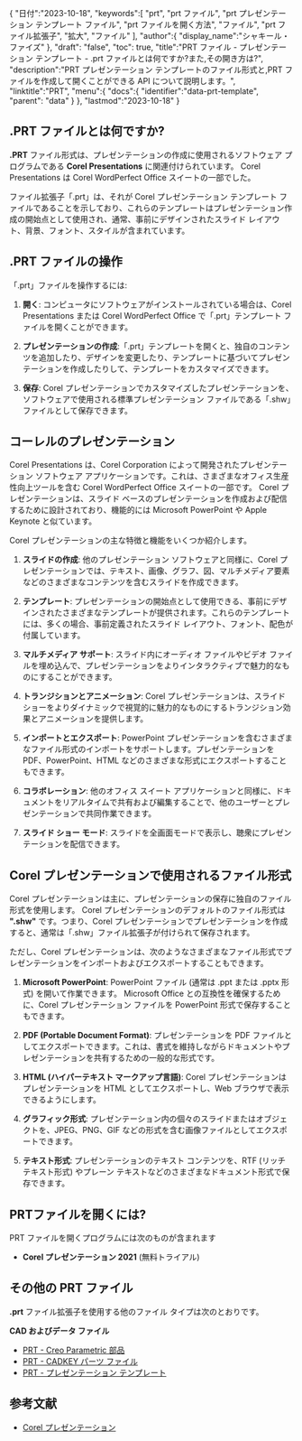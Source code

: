 {
"日付":"2023-10-18",
   "keywords":[
"prt",
"prt ファイル",
"prt プレゼンテーション テンプレート ファイル",
"prt ファイルを開く方法",
"ファイル",
"prt ファイル拡張子",
"拡大",
"ファイル"
],
   "author":{
"display_name":"シャキール・ファイズ"
},
"draft": "false",
"toc": true,
"title":"PRT ファイル - プレゼンテーション テンプレート - .prt ファイルとは何ですか?また,その開き方は?",
   "description":"PRT プレゼンテーション テンプレートのファイル形式と,PRT ファイルを作成して開くことができる API について説明します。",
"linktitle":"PRT",
   "menu":{
      "docs":{
         "identifier":"data-prt-template",
"parent": "data"
}
},
"lastmod":"2023-10-18"
}

## .PRT ファイルとは何ですか?

**.PRT** ファイル形式は、プレゼンテーションの作成に使用されるソフトウェア プログラムである **Corel Presentations** に関連付けられています。 Corel Presentations は Corel WordPerfect Office スイートの一部でした。

ファイル拡張子「.prt」は、それが Corel プレゼンテーション テンプレート ファイルであることを示しており、これらのテンプレートはプレゼンテーション作成の開始点として使用され、通常、事前にデザインされたスライド レイアウト、背景、フォント、スタイルが含まれています。

## .PRT ファイルの操作

「.prt」ファイルを操作するには:

1. **開く**: コンピュータにソフトウェアがインストールされている場合は、Corel Presentations または Corel WordPerfect Office で「.prt」テンプレート ファイルを開くことができます。
    












2. **プレゼンテーションの作成**:「.prt」テンプレートを開くと、独自のコンテンツを追加したり、デザインを変更したり、テンプレートに基づいてプレゼンテーションを作成したりして、テンプレートをカスタマイズできます。
    












3. **保存**: Corel プレゼンテーションでカスタマイズしたプレゼンテーションを、ソフトウェアで使用される標準プレゼンテーション ファイルである「.shw」ファイルとして保存できます。

## コーレルのプレゼンテーション

Corel Presentations は、Corel Corporation によって開発されたプレゼンテーション ソフトウェア アプリケーションです。これは、さまざまなオフィス生産性向上ツールを含む Corel WordPerfect Office スイートの一部です。 Corel プレゼンテーションは、スライド ベースのプレゼンテーションを作成および配信するために設計されており、機能的には Microsoft PowerPoint や Apple Keynote と似ています。

Corel プレゼンテーションの主な特徴と機能をいくつか紹介します。

1. **スライドの作成**: 他のプレゼンテーション ソフトウェアと同様に、Corel プレゼンテーションでは、テキスト、画像、グラフ、図、マルチメディア要素などのさまざまなコンテンツを含むスライドを作成できます。
    












2. **テンプレート**: プレゼンテーションの開始点として使用できる、事前にデザインされたさまざまなテンプレートが提供されます。これらのテンプレートには、多くの場合、事前定義されたスライド レイアウト、フォント、配色が付属しています。
    












3. **マルチメディア サポート**: スライド内にオーディオ ファイルやビデオ ファイルを埋め込んで、プレゼンテーションをよりインタラクティブで魅力的なものにすることができます。
    












4. **トランジションとアニメーション**: Corel プレゼンテーションは、スライドショーをよりダイナミックで視覚的に魅力的なものにするトランジション効果とアニメーションを提供します。
    












5. **インポートとエクスポート**: PowerPoint プレゼンテーションを含むさまざまなファイル形式のインポートをサポートします。プレゼンテーションを PDF、PowerPoint、HTML などのさまざまな形式にエクスポートすることもできます。
    












6. **コラボレーション**: 他のオフィス スイート アプリケーションと同様に、ドキュメントをリアルタイムで共有および編集することで、他のユーザーとプレゼンテーションで共同作業できます。
    












7. **スライド ショー モード**: スライドを全画面モードで表示し、聴衆にプレゼンテーションを配信できます。

## Corel プレゼンテーションで使用されるファイル形式

Corel プレゼンテーションは主に、プレゼンテーションの保存に独自のファイル形式を使用します。 Corel プレゼンテーションのデフォルトのファイル形式は **".shw"** です。つまり、Corel プレゼンテーションでプレゼンテーションを作成すると、通常は「.shw」ファイル拡張子が付けられて保存されます。

ただし、Corel プレゼンテーションは、次のようなさまざまなファイル形式でプレゼンテーションをインポートおよびエクスポートすることもできます。

1. **Microsoft PowerPoint**: PowerPoint ファイル (通常は .ppt または .pptx 形式) を開いて作業できます。 Microsoft Office との互換性を確保するために、Corel プレゼンテーション ファイルを PowerPoint 形式で保存することもできます。
    












2. **PDF (Portable Document Format)**: プレゼンテーションを PDF ファイルとしてエクスポートできます。これは、書式を維持しながらドキュメントやプレゼンテーションを共有するための一般的な形式です。
    












3. **HTML (ハイパーテキスト マークアップ言語)**: Corel プレゼンテーションはプレゼンテーションを HTML としてエクスポートし、Web ブラウザで表示できるようにします。
    












4. **グラフィック形式**: プレゼンテーション内の個々のスライドまたはオブジェクトを、JPEG、PNG、GIF などの形式を含む画像ファイルとしてエクスポートできます。
    












5. **テキスト形式**: プレゼンテーションのテキスト コンテンツを、RTF (リッチ テキスト形式) やプレーン テキストなどのさまざまなドキュメント形式で保存できます。

## PRTファイルを開くには?

PRT ファイルを開くプログラムには次のものが含まれます

- **Corel プレゼンテーション 2021** (無料トライアル)

## その他の PRT ファイル

**.prt** ファイル拡張子を使用する他のファイル タイプは次のとおりです。

**CAD およびデータ ファイル**
- [PRT - Creo Parametric 部品](/ja/cad/prt-creo/)
- [PRT - CADKEY パーツ ファイル](/ja/cad/prt-cadkey/)
- [PRT - プレゼンテーション テンプレート](/ja/data/prt-template/)

## 参考文献
* [Corel プレゼンテーション](https://en.wikipedia.org/wiki/Corel_Presentations)

